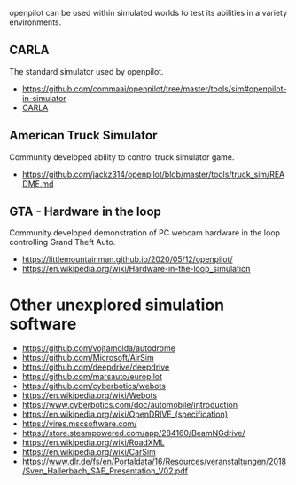 openpilot can be used within simulated worlds to test its abilities in a variety environments.

## CARLA

The standard simulator used by openpilot.

* https://github.com/commaai/openpilot/tree/master/tools/sim#openpilot-in-simulator
* [CARLA](../wiki/CARLA)

## American Truck Simulator

Community developed ability to control truck simulator game.

* https://github.com/jackz314/openpilot/blob/master/tools/truck_sim/README.md

## GTA - Hardware in the loop

Community developed demonstration of PC webcam hardware in the loop controlling Grand Theft Auto.

* https://littlemountainman.github.io/2020/05/12/openpilot/
* https://en.wikipedia.org/wiki/Hardware-in-the-loop_simulation

# Other unexplored simulation software

* https://github.com/vojtamolda/autodrome
* https://github.com/Microsoft/AirSim
* https://github.com/deepdrive/deepdrive
* https://github.com/marsauto/europilot
* https://github.com/cyberbotics/webots
* https://en.wikipedia.org/wiki/Webots
* https://www.cyberbotics.com/doc/automobile/introduction
* https://en.wikipedia.org/wiki/OpenDRIVE_(specification)
* https://vires.mscsoftware.com/
* https://store.steampowered.com/app/284160/BeamNGdrive/
* https://en.wikipedia.org/wiki/RoadXML
* https://en.wikipedia.org/wiki/CarSim
* https://www.dlr.de/fs/en/Portaldata/16/Resources/veranstaltungen/2018/Sven_Hallerbach_SAE_Presentation_V02.pdf
